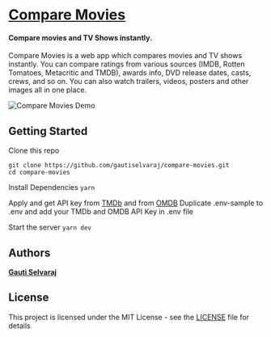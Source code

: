 # [Compare Movies](https://www.comparemovies.info)

#### Compare movies and TV Shows instantly.

Compare Movies is a web app which compares movies and TV shows instantly. You can compare ratings from various sources (IMDB, Rotten Tomatoes, Metacritic and TMDB), awards info, DVD release dates, casts, crews, and so on. You can also watch trailers, videos, posters and other images all in one place.

![Compare Movies Demo](compare-movies-demo-v2.gif)

## Getting Started

Clone this repo

```
git clone https://github.com/gautiselvaraj/compare-movies.git
cd compare-movies
```

Install Dependencies
```yarn```

Apply and get API key from [TMDb](https://www.themoviedb.org/settings/api) and from [OMDB](http://www.omdbapi.com/apikey.aspx)
Duplicate .env-sample to .env and add your TMDb and OMDB API Key in .env file

Start the server
```yarn dev```

## Authors

**[Gauti Selvaraj](https://www.gauti.info)**

## License

This project is licensed under the MIT License - see the [LICENSE](LICENSE) file for details
